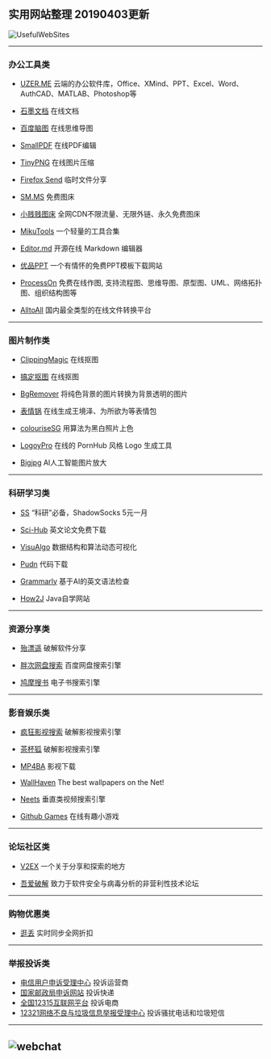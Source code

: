 ## 实用网站整理  20190403更新
![UsefulWebSites](https://i.loli.net/2019/04/02/5ca3645b69391.png)

------

### 办公工具类

- [UZER.ME](https://uzer.me/) 云端的办公软件库，Office、XMind、PPT、Excel、Word、AuthCAD、MATLAB、Photoshop等
		 
- [石墨文档](https://shimo.im) 在线文档
		
- [百度脑图](http://naotu.baidu.com/) 在线思维导图
 	
- [SmallPDF](https://smallpdf.com/cn) 在线PDF编辑
 		
- [TinyPNG](https://tinypng.com/) 在线图片压缩
  		
- [Firefox Send](https://send.firefox.com/) 临时文件分享

- [SM.MS](https://sm.ms/) 免费图床

- [小贱贱图床](https://pic.xiaojianjian.net/) 全网CDN不限流量、无限外链、永久免费图床 

- [MikuTools](https://miku.tools/) 一个轻量的工具合集

- [Editor.md](https://pandao.github.io/editor.md/) 开源在线 Markdown 编辑器

- [优品PPT](http://www.ypppt.com/) 一个有情怀的免费PPT模板下载网站

- [ProcessOn](https://www.processon.com/) 免费在线作图, 支持流程图、思维导图、原型图、UML、网络拓扑图、组织结构图等

- [AlltoAll](http://www.alltoall.net/) 国内最全类型的在线文件转换平台

------

### 图片制作类

- [ClippingMagic](https://clippingmagic.com/) 在线抠图

- [搞定抠图](https://www.gaoding.com/koutu) 在线抠图

- [BgRemover](http://www.aigei.com/bgremover/) 将纯色背景的图片转换为背景透明的图片

- [表情锅](https://app.xuty.tk/static/app/index.html)  在线生成王境泽、为所欲为等表情包

- [colouriseSG](https://colourise.sg/) 用算法为黑白照片上色

- [LogoyPro](https://logoly.pro) 在线的 PornHub 风格 Logo 生成工具

- [Bigjpg](http://bigjpg.com/) AI人工智能图片放大
------
### 科研学习类

- [SS](https://a.aiguobit.com/users/register/f19a5876554b99d13550d1cb9549ede6) “科研”必备，ShadowSocks 5元一月

- [Sci-Hub](http://sci-hub.tw/ ) 英文论文免费下载

- [VisuAlgo](https://visualgo.net/zh) 数据结构和算法动态可视化

- [Pudn](http://www.pudn.com/) 代码下载

- [Grammarly](https://www.grammarly.com/) 基于AI的英文语法检查

- [How2J](http://how2j.cn?p=68554) Java自学网站

------

### 资源分享类

- [殆漂遥](https://www.laomoit.com/) 破解软件分享

- [胖次网盘搜索](https://www.panc.cc/) 百度网盘搜索引擎

- [鸠摩搜书](https://www.jiumodiary.com/) 电子书搜索引擎
------

### 影音娱乐类

- [疯狂影视搜索](http://ifkdy.com/) 破解影视搜索引擎

- [茶杯狐](https://www.cupfox.com/) 破解影视搜索引擎

- [MP4BA](http://www.mp4ba.com/) 影视下载

- [WallHaven](https://alpha.wallhaven.cc/) The best wallpapers on the Net!

- [Neets](https://neets.cc/) 垂直类视频搜索引擎

- [Github Games](https://likexia.gitee.io/game/index.html) 在线有趣小游戏

------

### 论坛社区类

- [V2EX](https://www.v2ex.com) 一个关于分享和探索的地方

- [吾爱破解](https://www.52pojie.cn/) 致力于软件安全与病毒分析的非营利性技术论坛

------

### 购物优惠类

- [逛丢](https://guangdiu.com/) 实时同步全网折扣

------

### 举报投诉类

- [电信用户申诉受理中心](http://www.chinatcc.gov.cn/) 投诉运营商
- [国家邮政局申诉网站](http://sswz.spb.gov.cn/) 投诉快递
- [全国12315互联网平台](http://www.12315.cn/) 投诉电商
- [12321网络不良与垃圾信息举报受理中心](https://www.12321.cn/) 投诉骚扰电话和垃圾短信

------
![webchat](https://i.loli.net/2019/04/02/5ca367137b871.png)
------
